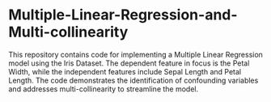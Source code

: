 # Multiple-Linear-Regression-and-Multi-collinearity
This repository contains code for implementing a Multiple Linear Regression model using the Iris Dataset. The dependent feature in focus is the Petal Width, while the independent features include Sepal Length and Petal Length. The code demonstrates the identification of confounding variables and addresses multi-collinearity to streamline the model.
